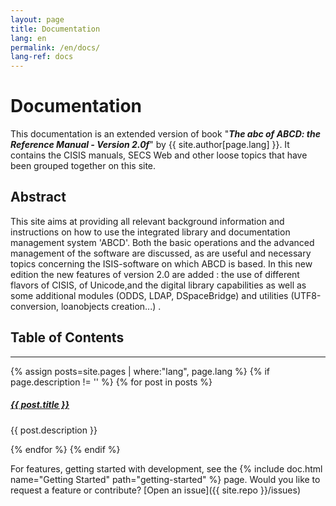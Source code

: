 ```yaml
---
layout: page
title: Documentation
lang: en
permalink: /en/docs/
lang-ref: docs
---
```


# Documentation

This documentation is an extended version of book "***The abc of ABCD: the Reference Manual - Version 2.0f***" by {{ site.author[page.lang] }}. It contains the CISIS manuals, SECS Web and other loose topics that have been grouped together on this site.


## Abstract

This site aims at providing all relevant background information and instructions on how to use the integrated library and documentation management system 'ABCD'. Both the basic operations and the advanced management of the software are discussed, as are useful and necessary topics concerning the ISIS-software on which ABCD is based. In this new edition the new features of version 2.0 are added : the use of different flavors of CISIS, of Unicode,and the digital library capabilities as well as some additional modules (ODDS, LDAP, DSpaceBridge) and utilities (UTF8-conversion, loanobjects creation...) .

## Table of Contents

<div class="section-index">
    <hr class="panel-line">
    {% assign posts=site.pages | where:"lang", page.lang %}
      {% if page.description != '' %}
        {% for post in posts %}    
    <div class="entry">
    <h5><a href="{{ post.url | prepend: site.baseurl }}">{{ post.title }}</a></h5>
    <p>{{ post.description }}</p>
    </div>
        {% endfor %}
    {% endif %}
</div>


For features, getting started with development, see the {% include doc.html name="Getting Started" path="getting-started" %} page. Would you like to request a feature or contribute?
[Open an issue]({{ site.repo }}/issues)
